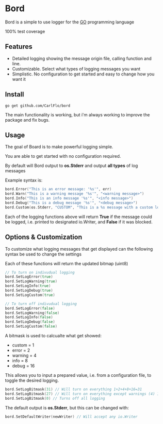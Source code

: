 # Bord

Bord is a simple to use logger for the [GO](https://golang.org/) programming language

100% test coverage

## Features
- Detailed logging showing the message origin file, calling function and line.
- Customizable. Select what types of logging messages you want
- Simplistic. No configuration to get started and easy to change how you want it


## Install

```
go get github.com/CarlFlo/bord
```

The main functionality is working, but i'm always working to improve the package and fix bugs.

## Usage

The goal of Board is to make powerful logging simple.

You are able to get started with no configuration required.

By default will Bord output to **os.Stderr** and output **all types** of log messages


Example syntax is:
```go
bord.Error("This is an error message: '%s'", err)
bord.Warn("This is a warning message '%s'", "<warning message>")
bord.Info("This is an info message '%s'", "<info message>")
bord.Debug("This is a debug message '%s'", "<debug message>")
bord.Custom(os.Stderr, "CUSTOM", "This is a %s message with a custom log level tag", "custom")
```

Each of the logging functions above will return **True** if the message could be logged, i.e. printed to designated io.Writer, and **False** if it was blocked.

## Options & Customization

To customize what logging messages that get displayed can the following syntax be used to change the settings

Each of these functions will return the updated bitmap (uint8)

```go
// To turn on indivudual logging
bord.SetLogError(true)
bord.SetLogWarning(true)
bord.SetLogInfo(true)
bord.SetLogDebug(true)
bord.SetLogCustom(true)

// To turn off indivudual logging
bord.SetLogError(false)
bord.SetLogWarning(false)
bord.SetLogInfo(false)
bord.SetLogDebug(false)
bord.SetLogCustom(false)
```

A bitmask is used to calcualte what get showed:
* custom = 1
* error = 2
* warning = 4
* info = 8
* debug = 16

This allows you to input a prepared value, i.e. from a configuration file, to toggle the desired logging.
```go
bord.SetLogBitmask(31) // Will turn on everything 1+2+4+8+16=31
bord.SetLogBitmask(27) // Will turn on everything except warnings (4) 1+2+8+16=27
bord.SetLogBitmask(0) // Turns off all logging
```

The default output is **os.Stderr**, but this can be changed with:
```go
bord.SetDefaultWriter(newWriter) // Will accept any io.Writer
```
